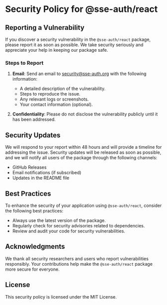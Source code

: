 # Security Policy for @sse-auth/react

## Reporting a Vulnerability

If you discover a security vulnerability in the `@sse-auth/react` package, please report it as soon as possible. We take security seriously and appreciate your help in keeping our package safe.

### Steps to Report

1. **Email**: Send an email to [security@sse-auth.org](mailto:sse-auth@googlegroups.com) with the following information:
   - A detailed description of the vulnerability.
   - Steps to reproduce the issue.
   - Any relevant logs or screenshots.
   - Your contact information (optional).

2. **Confidentiality**: Please do not disclose the vulnerability publicly until it has been addressed.

## Security Updates

We will respond to your report within 48 hours and will provide a timeline for addressing the issue. Security updates will be released as soon as possible, and we will notify all users of the package through the following channels:
- GitHub Releases
- Email notifications (if subscribed)
- Updates in the README file

## Best Practices

To enhance the security of your application using `@sse-auth/react`, consider the following best practices:
- Always use the latest version of the package.
- Regularly check for security advisories related to dependencies.
- Review and audit your code for security vulnerabilities.

## Acknowledgments

We thank all security researchers and users who report vulnerabilities responsibly. Your contributions help make the `@sse-auth/react` package more secure for everyone.

## License

This security policy is licensed under the MIT License.